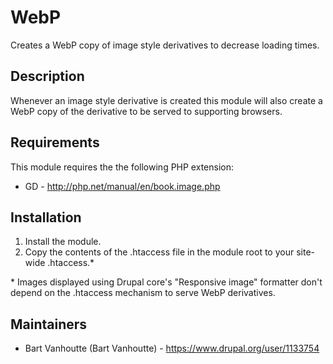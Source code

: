 # WebP
Creates a WebP copy of image style derivatives to decrease loading times.

## Description
Whenever an image style derivative is created this module will also create 
a WebP copy of the derivative to be served to supporting browsers.

## Requirements
This module requires the the following PHP extension:

 * GD - http://php.net/manual/en/book.image.php

## Installation
 1. Install the module.
 2. Copy the contents of the .htaccess file in the module root to your 
 site-wide .htaccess.*

 \* Images displayed using Drupal core's "Responsive image" formatter
 don't depend on the .htaccess mechanism to serve WebP derivatives.

## Maintainers
* Bart Vanhoutte (Bart Vanhoutte) - https://www.drupal.org/user/1133754
